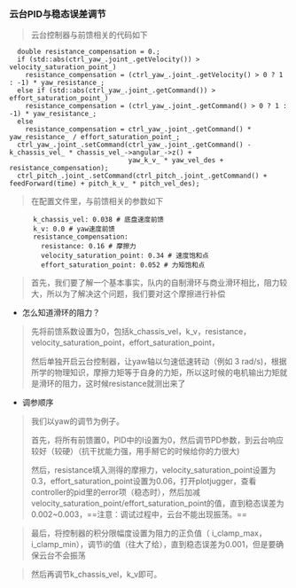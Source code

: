 ### 云台PID与稳态误差调节

> 云台控制器与前馈相关的代码如下

```
  double resistance_compensation = 0.;
  if (std::abs(ctrl_yaw_.joint_.getVelocity()) > velocity_saturation_point_)
    resistance_compensation = (ctrl_yaw_.joint_.getVelocity() > 0 ? 1 : -1) * yaw_resistance_;
  else if (std::abs(ctrl_yaw_.joint_.getCommand()) > effort_saturation_point_)
    resistance_compensation = (ctrl_yaw_.joint_.getCommand() > 0 ? 1 : -1) * yaw_resistance_;
  else
    resistance_compensation = ctrl_yaw_.joint_.getCommand() * yaw_resistance_ / effort_saturation_point_;
  ctrl_yaw_.joint_.setCommand(ctrl_yaw_.joint_.getCommand() - k_chassis_vel_ * chassis_vel_->angular_->z() +
                              yaw_k_v_ * yaw_vel_des + resistance_compensation);
  ctrl_pitch_.joint_.setCommand(ctrl_pitch_.joint_.getCommand() + feedForward(time) + pitch_k_v_ * pitch_vel_des);
```

> 在配置文件里，与前馈相关的参数如下

```
      k_chassis_vel: 0.038 # 底盘速度前馈 
      k_v: 0.0 # yaw速度前馈
      resistance_compensation:
        resistance: 0.16 # 摩擦力
        velocity_saturation_point: 0.34 # 速度饱和点
        effort_saturation_point: 0.052 # 力矩饱和点
```

> 首先，我们要了解一个基本事实，队内的自制滑环与商业滑环相比，阻力较大，所以为了解决这个问题，我们要对这个摩擦进行补偿

- 怎么知道滑环的阻力？

> 先将前馈系数设置为0，包括k_chassis_vel，k_v，resistance，velocity_saturation_point，effort_saturation_point，
>
> 然后单独开启云台控制器，让yaw轴以匀速低速转动（例如 3 rad/s)，根据所学的物理知识，摩擦力矩等于自身的力矩，所以这时候的电机输出力矩就是滑环的阻力，这时候resistance就测出来了

- 调参顺序

> 我们以yaw的调节为例子。
>
> 首先，将所有前馈置0，PID中的I设置为0，然后调节PD参数，到云台响应较好（较硬）（抗干扰能力强，用手掰它的时候给你的力很大)
>
> 然后，resistance填入测得的摩擦力，velocity_saturation_point设置为0.3，effort_saturation_point设置为0.06，打开plotjugger，查看controller的pid里的error项（稳态时），然后加减 velocity_saturation_point/effort_saturation_point的值，直到稳态误差为0.002~0.003，==注意：调试过程中，云台不能出现振荡。==

> 最后，将控制器的积分限幅度设置为阻力的正负值（ i_clamp_max，i_clamp_min），调节i的值（往大了给），直到稳态误差为0.001，但是要确保云台不会振荡

> 然后再调节k_chassis_vel，k_v即可。

